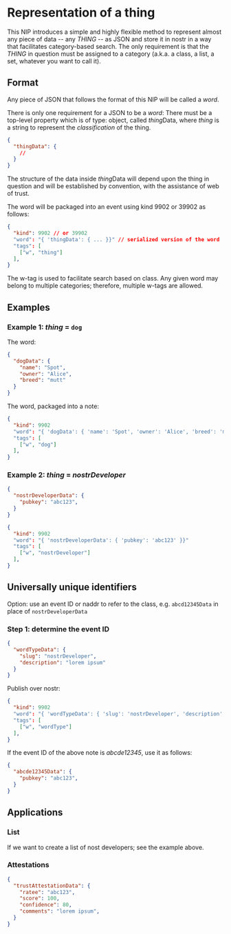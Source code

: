 Representation of a thing
=====

This NIP introduces a simple and highly flexible method to represent almost any piece of data -- any _THING_ -- as JSON and store it in nostr in a way that facilitates category-based search. The only requirement is that the _THING_ in question must be assigned to a category (a.k.a. a class, a list, a set, whatever you want to call it).

## Format

Any piece of JSON that follows the format of this NIP will be called a _word_.

There is only one requirement for a JSON to be a _word_: There must be a top-level property which is of type: object, called *thing*Data, where *thing* is a string to represent the _classification_ of the thing.

```json
{
  "thingData": {
    //
  }
}
```

The structure of the data inside *thing*Data will depend upon the thing in question and will be established by convention, with the assistance of web of trust.

The word will be packaged into an event using kind 9902 or 39902 as follows:

```json
{
  "kind": 9902 // or 39902
  "word": "{ 'thingData': { ... }}" // serialized version of the word
  "tags": [
    ["w", "thing"]
  ],
}
```

The w-tag is used to facilitate search based on class. Any given word may belong to multiple categories; therefore, multiple w-tags are allowed.

## Examples

### Example 1: *thing* = `dog`

The word:

```json
{
  "dogData": {
    "name": "Spot",
    "owner": "Alice",
    "breed": "mutt"
  }
}
```

The word, packaged into a note:

```json
{
  "kind": 9902 
  "word": "{ 'dogData': { 'name': 'Spot', 'owner': 'Alice', 'breed': 'mutt' }}"
  "tags": [
    ["w", "dog"]
  ],
}
```

### Example 2: *thing* = *nostrDeveloper*

```json
{
  "nostrDeveloperData": {
    "pubkey": "abc123",
  }
}
```

```json
{
  "kind": 9902 
  "word": "{ 'nostrDeveloperData': { 'pubkey': 'abc123' }}"
  "tags": [
    ["w", "nostrDeveloper"]
  ],
}
```

## Universally unique identifiers

Option: use an event ID or naddr to refer to the class, e.g. `abcd12345Data` in place of `nostrDeveloperData`

### Step 1: determine the event ID

```json
{
  "wordTypeData": {
    "slug": "nostrDeveloper",
    "description": "lorem ipsum"
  }
}
```

Publish over nostr: 

```json
{
  "kind": 9902 
  "word": "{ 'wordTypeData': { 'slug': 'nostrDeveloper', 'description': 'lorem ipsum' }}"
  "tags": [
    ["w", "wordType"]
  ],
}
```

If the event ID of the above note is _abcde12345_, use it as follows:

```json
{
  "abcde12345Data": {
    "pubkey": "abc123",
  }
}
```

## Applications

### List

If we want to create a list of nost developers; see the example above.

### Attestations

```json
{
  "trustAttestationData": {
    "ratee": "abc123",
    "score": 100,
    "confidence": 80,
    "comments": "lorem ipsum",
  }
}
```
